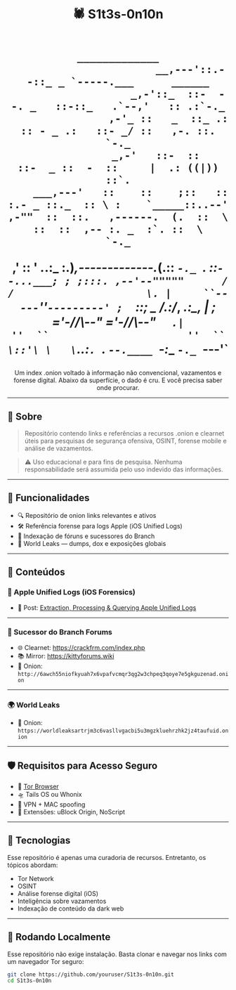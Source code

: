 <h1 align="center">🕷️ S1t3s-0n10n

                                 _____________
                           __,---'::.-  -::_ _ `-----.___      ______
                       _,-'::_  ::-  -  -. _   ::-::_   .`--,'   :: .:`-._
                    ,-'_ ::   _  ::_ .:   :: - _ .:   ::- _/ ::   ,-. ::. `-._
                _,-'   ::-  ::        ::-  _ ::  -  ::     |  .: ((|))      ::`.
        ___,---'   ::    ::    ;::   ::     :.- _ ::._  :: \ :    `_____::..--'
    ,-""  ::  ::.   ,------.  (.  ::  \  ::  ::  ,-- :. _  :`. ::  \       `-._
  ,'     ::   '   _._.:_  :.)___,-------------._(.:: ____`-._ `._ ::`--...___; ;
 ;:::. ,--'--"""""      /  /                     \. |     ``-----`''`---------'
;  `::;              _ /.:/_,                    _\.:\_,
|    ;             ='-//\\--"                  ='-//\\--"
`   .|               ''  ``                      ''  ``
 \::'\
  \   \
   `..:`.
     `.  `--.____
       `-:______ `-._
                `---'`
</h1>

<p align="center">Um index .onion voltado à informação não convencional, vazamentos e forense digital. Abaixo da superfície, o dado é cru. E você precisa saber onde procurar.</p>

---

## 📌 Sobre

> Repositório contendo links e referências a recursos .onion e clearnet úteis para pesquisas de segurança ofensiva, OSINT, forense mobile e análise de vazamentos.

> ⚠️ Uso educacional e para fins de pesquisa. Nenhuma responsabilidade será assumida pelo uso indevido das informações.

---

## 🚨 Funcionalidades

- 🔍 Repositório de onion links relevantes e ativos
- 🛠 Referência forense para logs Apple (iOS Unified Logs)
- 🧷 Indexação de fóruns e sucessores do Branch
- 💉 World Leaks — dumps, dox e exposições globais

---

## 🧠 Conteúdos

### 🔎 Apple Unified Logs (iOS Forensics)
- 📖 Post: [Extraction, Processing & Querying Apple Unified Logs](https://abrignoni.blogspot.com/2025/05/extraction-processing-querying-apple.html)

---

### 🐾 Sucessor do Branch Forums

- 🌐 Clearnet: https://crackfrm.com/index.php  
- 📚 Mirror: https://kittyforums.wiki  
- 🧅 Onion: `http://6awch55niofkyuah7x6vpafvcmqr3qg2w3chpeq3qoye7e5gkguzenad.onion`

---

### 🌍 World Leaks

- 🧅 Onion: `https://worldleaksartrjm3c6vasllvgacbi5u3mgzkluehrzhk2jz4taufuid.onion`

---

## 🛡️ Requisitos para Acesso Seguro

- 🧭 [Tor Browser](https://www.torproject.org/)  
- 🛸 Tails OS ou Whonix  
- 🔐 VPN + MAC spoofing  
- 🧬 Extensões: uBlock Origin, NoScript

---

## 🧪 Tecnologias

Esse repositório é apenas uma curadoria de recursos. Entretanto, os tópicos abordam:

- Tor Network
- OSINT
- Análise forense digital (iOS)
- Inteligência sobre vazamentos
- Indexação de conteúdo da dark web

---

## 🚀 Rodando Localmente

Esse repositório não exige instalação. Basta clonar e navegar nos links com um navegador Tor seguro:

```bash
git clone https://github.com/youruser/S1t3s-0n10n.git
cd S1t3s-0n10n

